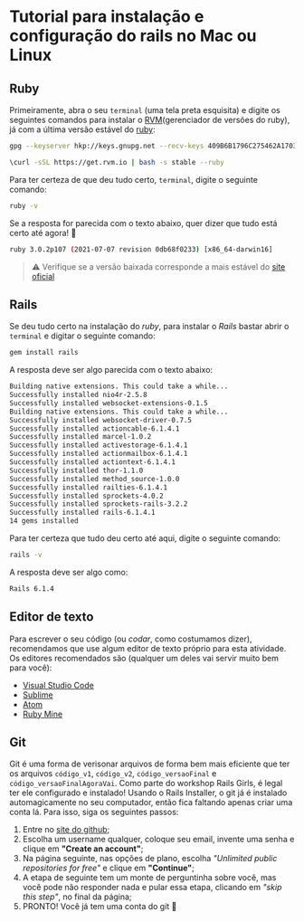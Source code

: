 # Tutorial para instalação e configuração do rails no Mac ou Linux

## Ruby

Primeiramente, abra o seu `terminal` (uma tela preta esquisita) e digite os seguintes comandos para instalar o [RVM](https://rvm.io/)(gerenciador de versões do ruby), já com a última versão estável do [ruby](https://www.ruby-lang.org/en/downloads/releases/):
```bash
gpg --keyserver hkp://keys.gnupg.net --recv-keys 409B6B1796C275462A1703113804BB82D39DC0E3 7D2BAF1CF37B13E2069D6956105BD0E739499BDB

\curl -sSL https://get.rvm.io | bash -s stable --ruby
```

Para ter certeza de que deu tudo certo, `terminal`, digite o seguinte comando:
```bash
ruby -v
```

Se a resposta for parecida com o texto abaixo, quer dizer que tudo está certo até agora! :tada:
```bash
ruby 3.0.2p107 (2021-07-07 revision 0db68f0233) [x86_64-darwin16]
```

> :warning: Verifique se a versão baixada corresponde a mais estável do [site oficial](https://www.ruby-lang.org/en/downloads/releases/)

## Rails

Se deu tudo certo na instalação do _ruby_, para instalar o _Rails_ bastar abrir o `terminal` e digitar o seguinte comando:
```bash
gem install rails
```

A resposta deve ser algo parecida com o texto abaixo:
```bash
Building native extensions. This could take a while...
Successfully installed nio4r-2.5.8
Successfully installed websocket-extensions-0.1.5
Building native extensions. This could take a while...
Successfully installed websocket-driver-0.7.5
Successfully installed actioncable-6.1.4.1
Successfully installed marcel-1.0.2
Successfully installed activestorage-6.1.4.1
Successfully installed actionmailbox-6.1.4.1
Successfully installed actiontext-6.1.4.1
Successfully installed thor-1.1.0
Successfully installed method_source-1.0.0
Successfully installed railties-6.1.4.1
Successfully installed sprockets-4.0.2
Successfully installed sprockets-rails-3.2.2
Successfully installed rails-6.1.4.1
14 gems installed
```

Para ter certeza que tudo deu certo até aqui, digite o seguinte comando:
```bash
rails -v
```
A resposta deve ser algo como:
```bash
Rails 6.1.4
```

## Editor de texto

Para escrever o seu código (ou _codar_, como costumamos dizer), recomendamos que use algum editor de texto próprio para esta atividade.
Os editores recomendados são (qualquer um deles vai servir muito bem para você):

- [Visual Studio Code](https://code.visualstudio.com/)
- [Sublime](https://www.sublimetext.com/3)
- [Atom](https://atom.io/)
- [Ruby Mine](https://www.jetbrains.com/ruby/)

## Git

Git é uma forma de verisonar arquivos de forma bem mais eficiente que ter os arquivos `código_v1`, `código_v2`, `código_versaoFinal` e `código_versaoFinalAgoraVai`. Como parte do workshop Rails Girls, é legal ter ele configurado e instalado!
Usando o Rails Installer, o git já é instalado automagicamente no seu computador, então fica faltando apenas criar uma conta lá. Para isso, siga os seguintes passos:

1. Entre no [site do github](https://github.com/);
2. Escolha um username qualquer, coloque seu email, invente uma senha e clique em **"Create an account"**;
3. Na página seguinte, nas opções de plano, escolha *"Unlimited public repositories for free"* e clique em **"Continue"**;
4. A etapa de seguinte tem um monte de perguntinha sobre você, mas você pode não responder nada e pular essa etapa, clicando em *"skip this step"*, no final da página;
5. PRONTO! Você já tem uma conta do git :tada:
